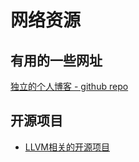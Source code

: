 # 网络资源

## 有用的一些网址

[独立的个人博客 - github repo](https://github.com/timqian/chinese-independent-blogs)

## 开源项目

* [LLVM相关的开源项目](LLVMRelatedOpenSourceProject.md)
